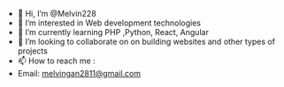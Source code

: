 - 👋 Hi, I’m @Melvin228
- 👀 I’m interested in Web development technologies
- 🌱 I’m currently learning PHP ,Python, React, Angular
- 💞️ I’m looking to collaborate on on building websites and other types of projects
- 📫 How to reach me :
- Email: melvingan2811@gmail.com

<!---
Melvin228/Melvin228 is a ✨ special ✨ repository because its `README.md` (this file) appears on your GitHub profile.
You can click the Preview link to take a look at your changes.
--->
